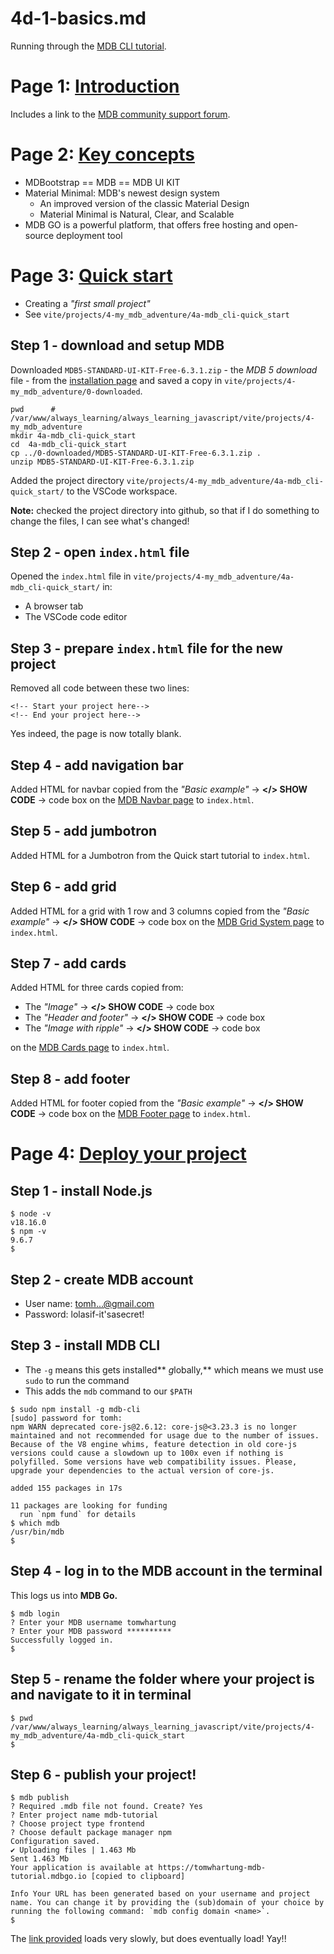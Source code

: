 
# 4d-1-basics.md

Running through the
[MDB CLI tutorial](https://mdbootstrap.com/learn/mdb-foundations/basics/introduction/).

# Page 1: [Introduction](https://mdbootstrap.com/learn/mdb-foundations/basics/introduction/)

Includes a link to the [MDB community support forum](https://mdbootstrap.com/support/).

# Page 2: [Key concepts](https://mdbootstrap.com/learn/mdb-foundations/basics/key-concepts/)

- MDBootstrap == MDB == MDB UI KIT
- Material Minimal: MDB's newest design system
  - An improved version of the classic Material Design
  - Material Minimal is Natural, Clear, and Scalable
- MDB GO is a powerful platform, that offers free hosting and open-source deployment tool

# Page 3: [Quick start](https://mdbootstrap.com/learn/mdb-foundations/basics/quick-start/)

- Creating a *"first small project"*
- See `vite/projects/4-my_mdb_adventure/4a-mdb_cli-quick_start`

## Step 1 - download and setup MDB

Downloaded `MDB5-STANDARD-UI-KIT-Free-6.3.1.zip` - the *MDB 5 download* file - from the
[installation page](https://mdbootstrap.com/docs/standard/getting-started/installation/)
and saved a copy in `vite/projects/4-my_mdb_adventure/0-downloaded`.

```
pwd      # /var/www/always_learning/always_learning_javascript/vite/projects/4-my_mdb_adventure
mkdir 4a-mdb_cli-quick_start
cd  4a-mdb_cli-quick_start
cp ../0-downloaded/MDB5-STANDARD-UI-KIT-Free-6.3.1.zip .
unzip MDB5-STANDARD-UI-KIT-Free-6.3.1.zip
```

Added the project directory `vite/projects/4-my_mdb_adventure/4a-mdb_cli-quick_start/` to the VSCode workspace.

**Note:** checked the  project directory into github, so that if I do something to change the files, I can see what's changed!

## Step 2 - open `index.html` file

Opened the `index.html` file in `vite/projects/4-my_mdb_adventure/4a-mdb_cli-quick_start/` in:

- A browser tab
- The VSCode code editor

## Step 3 - prepare `index.html` file for the new project

Removed all code between these two lines:

```
<!-- Start your project here-->
<!-- End your project here-->
```

Yes indeed, the page is now totally blank.

## Step 4 - add navigation bar

Added HTML for navbar copied from the *"Basic example"* -> **</> SHOW CODE** -> code box on the
[MDB Navbar page](https://mdbootstrap.com/docs/standard/navigation/navbar/) to `index.html`.

## Step 5 - add jumbotron

Added HTML for a Jumbotron from the Quick start tutorial to `index.html`.

## Step 6 - add grid

Added HTML for a grid with 1 row and 3 columns copied from the *"Basic example"* -> **</> SHOW CODE** -> code box on the
[MDB Grid System page](https://mdbootstrap.com/docs/standard/layout/grid/) to `index.html`.

## Step 7 - add cards

Added HTML for three cards copied from:

- The *"Image"* -> **</> SHOW CODE** -> code box
- The *"Header and footer"* -> **</> SHOW CODE** -> code box
- The *"Image with ripple"* -> **</> SHOW CODE** -> code box

on the [MDB Cards page](https://mdbootstrap.com/docs/standard/components/cards/) to `index.html`.

## Step 8 - add footer

Added HTML for footer copied from the *"Basic example"* -> **</> SHOW CODE** -> code box on the
[MDB Footer page](https://mdbootstrap.com/docs/standard/navigation/footer/) to `index.html`.


# Page 4: [Deploy your project](https://mdbootstrap.com/learn/mdb-foundations/basics/deploy-your-project/)

## Step 1 - install Node.js

```
$ node -v
v18.16.0
$ npm -v
9.6.7
$
```

## Step 2 - create MDB account

- User name: tomh...@gmail.com
- Password: lolasif-it'sasecret!

## Step 3 - install MDB CLI

- The `-g` means this gets installed** *g*lobally,** which means we must use `sudo` to run the command
- This adds the `mdb` command to our `$PATH`

```
$ sudo npm install -g mdb-cli
[sudo] password for tomh:
npm WARN deprecated core-js@2.6.12: core-js@<3.23.3 is no longer maintained and not recommended for usage due to the number of issues. Because of the V8 engine whims, feature detection in old core-js versions could cause a slowdown up to 100x even if nothing is polyfilled. Some versions have web compatibility issues. Please, upgrade your dependencies to the actual version of core-js.

added 155 packages in 17s

11 packages are looking for funding
  run `npm fund` for details
$ which mdb
/usr/bin/mdb
$
```

## Step 4 - log in to the MDB account in the terminal

This logs us into **MDB Go.**

```
$ mdb login
? Enter your MDB username tomwhartung
? Enter your MDB password **********
Successfully logged in.
$
```

## Step 5 - rename the folder where your project is and navigate to it in terminal

```
$ pwd
/var/www/always_learning/always_learning_javascript/vite/projects/4-my_mdb_adventure/4a-mdb_cli-quick_start
$
```

## Step 6 - publish your project!

```
$ mdb publish
? Required .mdb file not found. Create? Yes
? Enter project name mdb-tutorial
? Choose project type frontend
? Choose default package manager npm
Configuration saved.
✔ Uploading files | 1.463 Mb
Sent 1.463 Mb
Your application is available at https://tomwhartung-mdb-tutorial.mdbgo.io [copied to clipboard]

Info Your URL has been generated based on your username and project name. You can change it by providing the (sub)domain of your choice by running the following command: `mdb config domain <name>`.
$
```

The [link provided](https://tomwhartung-mdb-tutorial.mdbgo.io) loads very slowly, but does eventually load!  Yay!!

